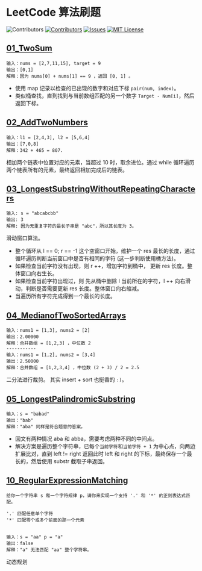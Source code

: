 # LeetCode 算法刷题

<!-- PROJECT SHIELDS -->
![Contributors][build-url]
[![Contributors][contributors-shield]][contributors-url]
[![Issues][issues-shield]][issues-url]
[![MIT License][license-shield]][license-url]
<!--[![Forks][forks-shield]][forks-url]
[![Stargazers][stars-shield]][stars-url] 
[![LinkedIn][linkedin-shield]][linkedin-url]-->

## [01_TwoSum](./Src/01_TwoSum/TwoSum.cpp)

```shell
输入：nums = [2,7,11,15], target = 9
输出：[0,1]
解释：因为 nums[0] + nums[1] == 9 ，返回 [0, 1] 。
```

- 使用 map 记录以检查的已出现的数字和对应下标 `pair(num, index)`。
- 类似桶查找，直到找到与当前数组匹配的另一个数字 `Target - Num[i]`，然后返回下标。

## [02_AddTwoNumbers](./Src/02_AddTwoNumbers/AddTwoNumbers.cpp)

```shell
输入：l1 = [2,4,3], l2 = [5,6,4]
输出：[7,0,8]
解释：342 + 465 = 807.
```

相加两个链表中位置对应的元素，当超过 10 时，取余进位。通过 while 循环遍历两个链表所有的元素，最终返回相加完成后的链表。

## [03_LongestSubstringWithoutRepeatingCharacters](./Src/03_LongestSubstringWithoutRepeatingCharacters/LongestSubstringWithoutRepeatingCharacters.cpp)

```shell
输入: s = "abcabcbb"
输出: 3 
解释: 因为无重复字符的最长子串是 "abc"，所以其长度为 3。
```

滑动窗口算法。

- 整个循环从 l == 0; r == -1 这个空窗口开始，维护一个 res 最长的长度，通过循环遍历判断当前窗口中是否有相同的字符 (这一步判断使用桶方法)。
- 如果检查当前字符没有出现，则 r ++，增加字符到桶中， 更新 res 长度。整体窗口向右生长。
- 如果检查当前字符出现过，则 先从桶中删除 l 当前所在的字符，l ++ 向右滑动，判断是否需要更新 res 长度。整体窗口向右缩减。
- 当遍历所有字符完成得到一个最长的长度。

## [04_MedianofTwoSortedArrays](./Src/04_MedianofTwoSortedArrays/MedianofTwoSortedArrays.cpp)

```shell
输入：nums1 = [1,3], nums2 = [2]
输出：2.00000
解释：合并数组 = [1,2,3] ，中位数 2
-----------
输入：nums1 = [1,2], nums2 = [3,4]
输出：2.50000
解释：合并数组 = [1,2,3,4] ，中位数 (2 + 3) / 2 = 2.5
```

二分法进行裁剪。
其实 insert + sort 也挺香的 `:)`。

## [05_LongestPalindromicSubstring](./Src/05_LongestPalindromicSubstring/LongestPalindromicSubstring.cpp)

```shell
输入：s = "babad"
输出："bab"
解释："aba" 同样是符合题意的答案。
```

- 回文有两种情况 aba 和 abba，需要考虑两种不同的中间点。
- 解决方案是遍历整个字符串，已每个`当前字符`和`当前字符 + 1` 为中心点，向两边扩展比对，直到 left != right 返回此时 left 和 right 的下标，最终保存一个最长的，然后使用 substr 截取子串返回。

## [10_RegularExpressionMatching](./Src/10_RegularExpressionMatching/RegularExpressionMatching.cpp)

```shell
给你一个字符串 s 和一个字符规律 p，请你来实现一个支持 '.' 和 '*' 的正则表达式匹配。

'.' 匹配任意单个字符
'*' 匹配零个或多个前面的那一个元素


输入：s = "aa" p = "a"
输出：false
解释："a" 无法匹配 "aa" 整个字符串。
```

动态规划



<!-- MARKDOWN LINKS & IMAGES -->
<!-- https://www.markdownguide.org/basic-syntax/#reference-style-links -->
[contributors-shield]: https://img.shields.io/github/contributors/HATTER-LONG/AlgorithmTraining.svg?style=flat
[contributors-url]: https://github.com/HATTER-LONG/AlgorithmTraining/graphs/contributors
[forks-shield]: https://img.shields.io/github/forks/HATTER-LONG/AlgorithmTraining.svg?style=flat
[forks-url]: https://github.com/HATTER-LONG/AlgorithmTraining/network/members
[stars-shield]: https://img.shields.io/github/stars/HATTER-LONG/AlgorithmTraining.svg?style=flat
[stars-url]: https://github.com/HATTER-LONG/AlgorithmTraining/stargazers
[issues-shield]: https://img.shields.io/github/issues/HATTER-LONG/AlgorithmTraining.svg?style=flat
[issues-url]: https://github.com/HATTER-LONG/AlgorithmTraining/issues
[license-shield]: https://img.shields.io/github/license/HATTER-LONG/AlgorithmTraining.svg?style=flat
[license-url]: https://github.com/HATTER-LONG/AlgorithmTraining/blob/master/LICENSE.txt
[linkedin-shield]: https://img.shields.io/badge/-LinkedIn-black.svg?style=flat&logo=linkedin&colorB=555
[linkedin-url]: https://linkedin.com/in/othneildrew
[build-url]: https://github.com/HATTER-LONG/AlgorithmTraining/workflows/CMake/badge.svg?style=flat
